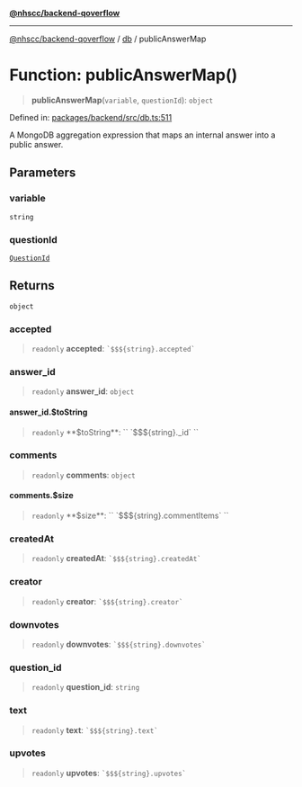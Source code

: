[**@nhscc/backend-qoverflow**](../../README.md)

***

[@nhscc/backend-qoverflow](../../README.md) / [db](../README.md) / publicAnswerMap

# Function: publicAnswerMap()

> **publicAnswerMap**(`variable`, `questionId`): `object`

Defined in: [packages/backend/src/db.ts:511](https://github.com/nhscc/qoverflow.api.hscc.bdpa.org/blob/427e25011f0e71265852f81f85026e1290417c2b/packages/backend/src/db.ts#L511)

A MongoDB aggregation expression that maps an internal answer into a public
answer.

## Parameters

### variable

`string`

### questionId

[`QuestionId`](../interfaces/QuestionId.md)

## Returns

`object`

### accepted

> `readonly` **accepted**: `` `$$${string}.accepted` ``

### answer\_id

> `readonly` **answer\_id**: `object`

#### answer\_id.$toString

> `readonly` **$toString**: `` `$$${string}._id` ``

### comments

> `readonly` **comments**: `object`

#### comments.$size

> `readonly` **$size**: `` `$$${string}.commentItems` ``

### createdAt

> `readonly` **createdAt**: `` `$$${string}.createdAt` ``

### creator

> `readonly` **creator**: `` `$$${string}.creator` ``

### downvotes

> `readonly` **downvotes**: `` `$$${string}.downvotes` ``

### question\_id

> `readonly` **question\_id**: `string`

### text

> `readonly` **text**: `` `$$${string}.text` ``

### upvotes

> `readonly` **upvotes**: `` `$$${string}.upvotes` ``
